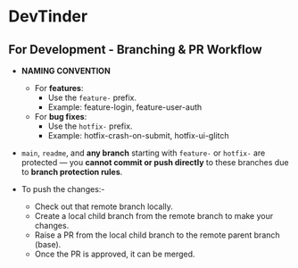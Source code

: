 # DevTinder

## For Development - Branching & PR Workflow
* **NAMING CONVENTION**
  * For **features**:
    * Use the `feature-` prefix.
    * Example: feature-login, feature-user-auth
  * For **bug fixes**:
    * Use the `hotfix-` prefix.
    * Example: hotfix-crash-on-submit, hotfix-ui-glitch

* `main`, `readme`, and **any branch** starting with `feature-` or `hotfix-` are protected — you **cannot commit or push directly** to these branches due to **branch protection rules**.

* To push the changes:- 
  * Check out that remote branch locally.
  * Create a local child branch from the remote branch to make your changes.
  * Raise a PR from the local child branch to the remote parent branch (base).
  * Once the PR is approved, it can be merged.
